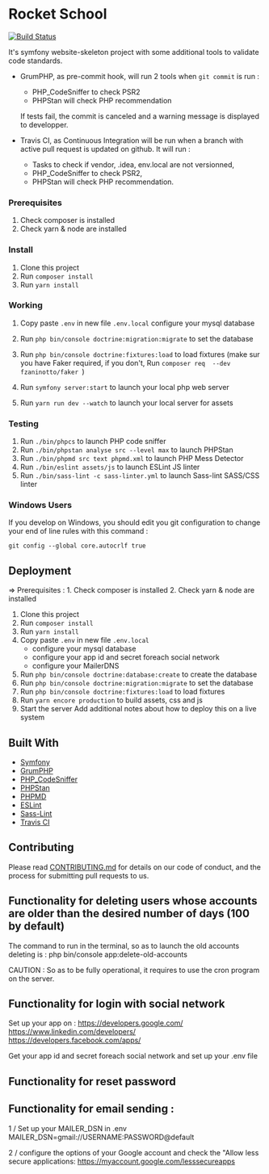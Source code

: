 # Rocket School

[![Build Status](https://travis-ci.com/WildCodeSchool/lyon-php-2003-project3-rocketschool.svg?token=vxA4AusVVxs5jx1s6rqR&branch=master)](https://travis-ci.com/WildCodeSchool/lyon-php-2003-project3-rocketschool)

It's symfony website-skeleton project with some additional tools to validate code standards.

* GrumPHP, as pre-commit hook, will run 2 tools when `git commit` is run :

    * PHP_CodeSniffer to check PSR2
    * PHPStan will check PHP recommendation

  If tests fail, the commit is canceled and a warning message is displayed to developper.

* Travis CI, as Continuous Integration will be run when a branch with active pull request is updated on github. It will run :

    * Tasks to check if vendor, .idea, env.local are not versionned,
    * PHP_CodeSniffer to check PSR2,
    * PHPStan will check PHP recommendation.

### Prerequisites

1. Check composer is installed
2. Check yarn & node are installed

### Install

1. Clone this project
2. Run `composer install`
3. Run `yarn install`

### Working
1. Copy paste `.env` in new file `.env.local` configure your mysql database
2. Run `php bin/console doctrine:migration:migrate` to set the database
3. Run `php bin/console doctrine:fixtures:load` to load fixtures (make sur you have Faker required, if you don't, Run `composer req  --dev fzaninotto/faker
`)

4. Run `symfony server:start` to launch your local php web server
5. Run `yarn run dev --watch` to launch your local server for assets

### Testing

1. Run `./bin/phpcs` to launch PHP code sniffer
2. Run `./bin/phpstan analyse src --level max` to launch PHPStan
3. Run `./bin/phpmd src text phpmd.xml` to launch PHP Mess Detector
3. Run `./bin/eslint assets/js` to launch ESLint JS linter
3. Run `./bin/sass-lint -c sass-linter.yml` to launch Sass-lint SASS/CSS linter

### Windows Users

If you develop on Windows, you should edit you git configuration to change your end of line rules with this command :

`git config --global core.autocrlf true`

## Deployment

=> Prerequisites : 
    1. Check composer is installed
    2. Check yarn & node are installed

1. Clone this project
2. Run `composer install`
3. Run `yarn install`
4. Copy paste `.env` in new file `.env.local` 
    - configure your mysql database
    - configure your app id and secret foreach social network
    - configure your MailerDNS
5. Run `php bin/console doctrine:database:create` to create the database    
6. Run `php bin/console doctrine:migration:migrate` to set the database
7. Run `php bin/console doctrine:fixtures:load` to load fixtures
8. Run `yarn encore production` to build assets, css and js
9. Start the server
Add additional notes about how to deploy this on a live system


## Built With

* [Symfony](https://github.com/symfony/symfony)
* [GrumPHP](https://github.com/phpro/grumphp)
* [PHP_CodeSniffer](https://github.com/squizlabs/PHP_CodeSniffer)
* [PHPStan](https://github.com/phpstan/phpstan)
* [PHPMD](http://phpmd.org)
* [ESLint](https://eslint.org/)
* [Sass-Lint](https://github.com/sasstools/sass-lint)
* [Travis CI](https://github.com/marketplace/travis-ci)

## Contributing

Please read [CONTRIBUTING.md](https://gist.github.com/PurpleBooth/b24679402957c63ec426) for details on our code of conduct, and the process for submitting pull requests to us.


## Functionality for deleting users whose accounts are older than the desired number of days (100 by default)

The command to run in the terminal, so as to launch the old accounts deleting is :
    php bin/console app:delete-old-accounts

CAUTION : So as to be fully operational, it requires to use the cron program on the server.

## Functionality for login with social network

Set up your app on :
https://developers.google.com/
https://www.linkedin.com/developers/
https://developers.facebook.com/apps/

Get your app id and secret foreach social network
and set up your .env file

## Functionality for reset password



## Functionality for email sending :
1 / Set up your MAILER_DSN in .env
    MAILER_DSN=gmail://USERNAME:PASSWORD@default

2 / configure the options of your Google account and check the "Allow less secure applications:
https://myaccount.google.com/lesssecureapps
